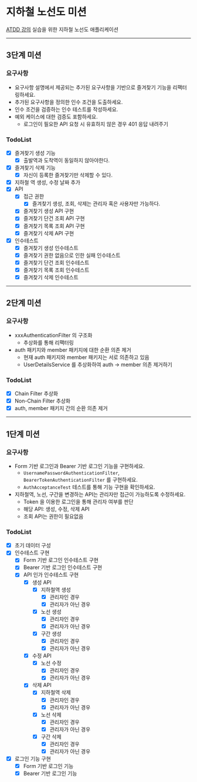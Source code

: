 # 지하철 노선도 미션
[ATDD 강의](https://edu.nextstep.camp/c/R89PYi5H) 실습을 위한 지하철 노선도 애플리케이션

---

## 3단계 미션

### 요구사항

- 요구사항 설명에서 제공되는 추가된 요구사항을 기반으로 즐겨찾기 기능을 리팩터링하세요.
- 추가된 요구사항을 정의한 인수 조건을 도출하세요.
- 인수 조건을 검증하는 인수 테스트를 작성하세요.
- 예외 케이스에 대한 검증도 포함하세요.
  - 로그인이 필요한 API 요청 시 유효하지 않은 경우 401 응답 내려주기

### TodoList

- [X] 즐겨찾기 생성 기능
  - [X] 출발역과 도착역이 동일하지 않아야한다.
- [X] 즐겨찾기 삭제 기능
  - [X] 자신이 등록한 즐겨찾기만 삭제할 수 있다.
- [X] 지하철 역 생성, 수정 날짜 추가
- [X] API
  - [X] 접근 권한
    - [X] 즐겨찾기 생성, 조회, 삭제는 관리자 혹은 사용자만 가능하다.
  - [X] 즐겨찾기 생성 API 구현
  - [X] 즐겨찾기 단건 조회 API 구현
  - [X] 즐겨찾기 목록 조회 API 구현
  - [X] 즐겨찾기 삭제 API 구현
- [X] 인수테스트
  - [X] 즐겨찾기 생성 인수테스트
  - [X] 즐겨찾기 권한 없음으로 인한 실패 인수테스트
  - [X] 즐겨찾기 단건 조회 인수테스트
  - [X] 즐겨찾기 목록 조회 인수테스트
  - [X] 즐겨찾기 삭제 인수테스트

--- 

## 2단계 미션

### 요구사항

- xxxAuthenticationFilter 의 구조화
  - 추상화를 통해 리팩터링
- auth 패키지와 member 패키지에 대한 순환 의존 제거
  - 현재 auth 패키지와 member 패키지는 서로 의존하고 있음
  - UserDetailsService 를 추상화하여 auth -> member 의존 제거하기

### TodoList
- [X] Chain Filter 추상화
- [X] Non-Chain Filter 추상화
- [X] auth, member 패키지 간의 순환 의존 제거

---

## 1단계 미션

### 요구사항

- Form 기반 로그인과 Bearer 기반 로그인 기능을 구현하세요.
  - `UsernamePasswordAuthenticationFilter`, `BearerTokenAuthenticationFilter` 를 구현하세요.
  - `AuthAcceptanceTest` 테스트를 통해 기능 구현을 확인하세요.
- 지하철역, 노선, 구간을 변경하는 API는 관리자만 접근이 가능하도록 수정하세요.
  - Token 을 이용한 로그인을 통해 관리자 여부를 판단
  - 해당 API: 생성, 수정, 삭제 API
  - 조회 API는 권한이 필요없음

### TodoList
- [X] 초기 데이터 구성
- [X] 인수테스트 구현
  - [X] Form 기반 로그인 인수테스트 구현
  - [X] Bearer 기반 로그인 인수테스트 구현
  - [X] API 인가 인수테스트 구현
    - [X] 생성 API
      - [X] 지하철역 생성
        - [X] 관리자인 경우
        - [X] 관리자가 아닌 경우
      - [X] 노선 생성
        - [X] 관리자인 경우
        - [X] 관리자가 아닌 경우
      - [X] 구간 생성
        - [X] 관리자인 경우
        - [X] 관리자가 아닌 경우
    - [X] 수정 API
      - [X] 노선 수정
        - [X] 관리자인 경우
        - [X] 관리자가 아닌 경우
    - [X] 삭제 API
      - [X] 지하철역 삭제
        - [X] 관리자인 경우
        - [X] 관리자가 아닌 경우
      - [X] 노선 삭제
        - [X] 관리자인 경우
        - [X] 관리자가 아닌 경우
      - [X] 구간 삭제
        - [X] 관리자인 경우
        - [X] 관리자가 아닌 경우
- [X] 로그인 기능 구현
  - [X] Form 기반 로그인 기능
  - [X] Bearer 기반 로그인 기능